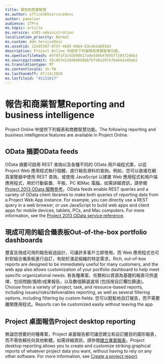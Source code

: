```yaml
---
title: 報告和商業智慧
ms.author: office365servicedesc
author: pamelaar
audience: ITPro
ms.topic: article
ms.service: o365-administration
localization_priority: Normal
ms.custom: Adm_ServiceDesc
ms.assetid: 22e85387-8f5f-4b85-b064-b3c4eda8916d
description: Project Online 中提供下列報表和商務智慧功能。
ms.openlocfilehash: 04f8faf3c92698617ade586b47095f720472d6b3
ms.sourcegitcommit: d2cd67e52dd646b68bfbfd8a387e70a6da140a62
ms.translationtype: MT
ms.contentlocale: zh-TW
ms.lasthandoff: 07/14/2020
ms.locfileid: "45131617"
---
```

# <a name="reporting-and-business-intelligence"></a><span data-ttu-id="bbcd7-103">報告和商業智慧</span><span class="sxs-lookup"><span data-stu-id="bbcd7-103">Reporting and business intelligence</span></span>

<span data-ttu-id="bbcd7-104">Project Online 中提供下列報表和商務智慧功能。</span><span class="sxs-lookup"><span data-stu-id="bbcd7-104">The following reporting and business intelligence features are available in Project Online.</span></span>
  
## <a name="odata-feeds"></a><span data-ttu-id="bbcd7-105">OData 摘要</span><span class="sxs-lookup"><span data-stu-id="bbcd7-105">OData feeds</span></span>

<span data-ttu-id="bbcd7-p101">OData 摘要可啟用 REST 查詢以及各種不同的 OData 用戶端程式庫，以從 Project Web 應用程式執行個體，進行報告資料的查詢。例如，您可以直接在網頁瀏覽器中使用 REST 查詢，或使用 JavaScript 以建置 Web 應用程式和用戶端應用程式，用於行動裝置、平板、PC 和Mac 電腦。如需詳細資訊，請參閱[Project 2013 OData 服務參考](https://go.microsoft.com/fwlink/?LinkID=823655&amp;clcid=0x409)。</span><span class="sxs-lookup"><span data-stu-id="bbcd7-p101">OData feeds enable REST queries and a variety of OData client libraries to make both queries of reporting data from a Project Web App instance. For example, you can directly use a REST query in a web browser, or use JavaScript to build web apps and client apps for mobile devices, tablets, PCs, and Mac computers. For more information, see the [Project 2013 OData service reference](https://go.microsoft.com/fwlink/?LinkID=823655&amp;clcid=0x409).</span></span>
  
## <a name="out-of-the-box-portfolio-dashboards"></a><span data-ttu-id="bbcd7-109">現成可用的組合儀表板</span><span class="sxs-lookup"><span data-stu-id="bbcd7-109">Out-of-the-box portfolio dashboards</span></span>

<span data-ttu-id="bbcd7-110">豐富且現成可用的報告經過設計，可讓許多客戶立即使用，而 Web 應用程式也可針對組合儀表板進行自訂，有助於滿足組織的特定需求。</span><span class="sxs-lookup"><span data-stu-id="bbcd7-110">Rich, out-of-box reports are designed to be immediately useful for many customers, and the web app also allows customization of your portfolio dashboard to help meet specific organizational needs.</span></span> <span data-ttu-id="bbcd7-111">有各種專案、任務和以資源為基礎的報表可供選擇，包括問題/風險/成果報告，以及數個篩選選項 (包括按自訂欄位篩選)。</span><span class="sxs-lookup"><span data-stu-id="bbcd7-111">Choose from a variety of project, task, and resource-based reports, including issues/risks/deliverables reporting, as well as several filtering options, including filtering by custom fields.</span></span> <span data-ttu-id="bbcd7-112">您可以輕鬆地自訂報告，而不需要離開應用程式。</span><span class="sxs-lookup"><span data-stu-id="bbcd7-112">Reports can be customized easily without leaving the app.</span></span> 
  
## <a name="project-desktop-reporting"></a><span data-ttu-id="bbcd7-113">Project 桌面報告</span><span class="sxs-lookup"><span data-stu-id="bbcd7-113">Project desktop reporting</span></span>

<span data-ttu-id="bbcd7-p103">無論您想要的何種專案，Project 桌面報告都可讓您建立和自訂醒目的圖形報表，而不需依賴任何其他軟體。如需詳細資訊，請參閱[建立專案報表](https://go.microsoft.com/fwlink/?LinkID=823657&amp;clcid=0x409)。</span><span class="sxs-lookup"><span data-stu-id="bbcd7-p103">Project desktop reporting allows you to create and customize striking graphical reports of whatever project data you want, without having to rely on any other software. For more information, see [Create a project report](https://go.microsoft.com/fwlink/?LinkID=823657&amp;clcid=0x409).</span></span>
  